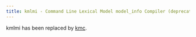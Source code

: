 ```yaml
---
title: kmlmi - Command Line Lexical Model model_info Compiler (deprecated)
---
```


kmlmi has been replaced by [kmc](kmc).
